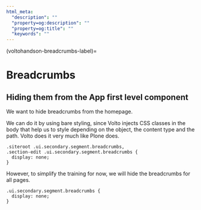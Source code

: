 ```yaml
---
html_meta:
  "description": ""
  "property=og:description": ""
  "property=og:title": ""
  "keywords": ""
---
```


(voltohandson-breadcrumbs-label)=

# Breadcrumbs

## Hiding them from the App first level component

We want to hide breadcrumbs from the homepage.

We can do it by using bare styling, since Volto injects CSS classes in the body that help us to style depending on the object, the content type and the path.
Volto does it very much like Plone does.

```less
.siteroot .ui.secondary.segment.breadcrumbs,
.section-edit .ui.secondary.segment.breadcrumbs {
  display: none;
}
```

However, to simplify the training for now, we will hide the breadcrumbs for all pages.

```less
.ui.secondary.segment.breadcrumbs {
  display: none;
}
```
